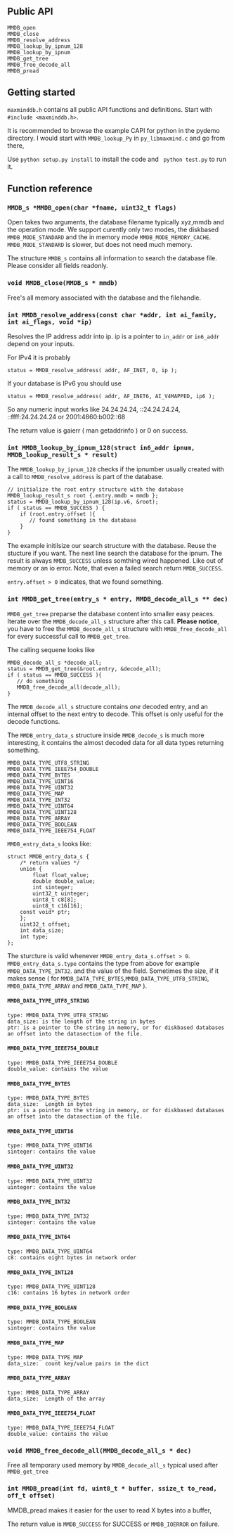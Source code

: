 
## Public API ##

    MMDB_open
    MMDB_close
    MMDB_resolve_address
    MMDB_lookup_by_ipnum_128
    MMDB_lookup_by_ipnum
    MMDB_get_tree
    MMDB_free_decode_all
    MMDB_pread

## Getting started ##

`maxminddb.h` contains all public API functions and definitions. Start with
`#include <maxminddb.h>`.

It is recommended to browse the example CAPI for python in the pydemo directory.
I would start with `MMDB_lookup_Py` in `py_libmaxmind.c` and go from there,

Use `python setup.py install` to install the code and ` python test.py` to run it.

## Function reference ##

### `MMDB_s *MMDB_open(char *fname, uint32_t flags)` ###

Open takes two arguments, the database filename typically xyz,mmdb and the operation mode.
We support curently only two modes, the diskbased `MMDB_MODE_STANDARD` and the in memory mode `MMDB_MODE_MEMORY_CACHE`.
`MMDB_MODE_STANDARD` is slower, but does not need much memory.

The structure `MMDB_s` contains all information to search the database file. Please consider all fields readonly.

### `void MMDB_close(MMDB_s * mmdb)` ###

Free's all memory associated with the database and the filehandle.

### `int MMDB_resolve_address(const char *addr, int ai_family, int ai_flags, void *ip)` ###

Resolves the IP address addr into ip. ip is a pointer to `in_addr` or `in6_addr` depend on your inputs.

For IPv4 it is probably 

    status = MMDB_resolve_address( addr, AF_INET, 0, ip );

If your database is IPv6 you should use

    status = MMDB_resolve_address( addr, AF_INET6, AI_V4MAPPED, ip6 );

So any numeric input works like 24.24.24.24, ::24.24.24.24, ::ffff:24.24.24.24 or 2001:4860:b002::68

The return value is gaierr ( man getaddrinfo ) or 0 on success.

### `int MMDB_lookup_by_ipnum_128(struct in6_addr ipnum, MMDB_lookup_result_s * result)` ###

The `MMDB_lookup_by_ipnum_128` checks if the ipnumber usually created with a call to `MMDB_resolve_address` is part of the database.

    // initialize the root entry structure with the database
    MMDB_lookup_result_s root {.entry.mmdb = mmdb };
    status = MMDB_lookup_by_ipnum_128(ip.v6, &root);
    if ( status == MMDB_SUCCESS ) {
        if (root.entry.offset ){
           // found something in the database
        }
    }

The example initilsize our search structure with the database. Reuse the stucture if you want.
The next line search the database for the ipnum. The result is always `MMDB_SUCCESS` unless somthing wired happened. Like out of memory or an io error.
Note, that even a failed search return `MMDB_SUCCESS`.

`entry.offset > 0` indicates, that we found something.

### `int MMDB_get_tree(entry_s * entry, MMDB_decode_all_s ** dec)` ###

`MMDB_get_tree` preparse the database content into smaller easy peaces.
Iterate over the `MMDB_decode_all_s` structure after this call.
**Please notice**, you have to free the `MMDB_decode_all_s` structure 
with `MMDB_free_decode_all` for every successful call to `MMDB_get_tree`.

The calling sequene looks like

    MMDB_decode_all_s *decode_all;
    status = MMDB_get_tree(&root.entry, &decode_all);
    if ( status == MMDB_SUCCESS ){
       // do something
       MMDB_free_decode_all(decode_all);       
    }

 The `MMDB_decode_all_s` structure contains _one_ decoded entry, and an internal offset
 to the next entry to decode. This offset is only useful for the decode functions.

 The `MMDB_entry_data_s` structure inside `MMDB_decode_s` is much more interesting, 
 it contains the almost decoded data for all data types returning something.

    MMDB_DATA_TYPE_UTF8_STRING
    MMDB_DATA_TYPE_IEEE754_DOUBLE
    MMDB_DATA_TYPE_BYTES
    MMDB_DATA_TYPE_UINT16
    MMDB_DATA_TYPE_UINT32
    MMDB_DATA_TYPE_MAP
    MMDB_DATA_TYPE_INT32
    MMDB_DATA_TYPE_UINT64
    MMDB_DATA_TYPE_UINT128
    MMDB_DATA_TYPE_ARRAY
    MMDB_DATA_TYPE_BOOLEAN
    MMDB_DATA_TYPE_IEEE754_FLOAT

`MMDB_entry_data_s` looks like:

    struct MMDB_entry_data_s {
        /* return values */
        union {
            float float_value;
            double double_value;
            int sinteger;
            uint32_t uinteger;
            uint8_t c8[8];
            uint8_t c16[16];
	    const void* ptr;
        };
        uint32_t offset;
        int data_size;
        int type;
    };

The sturcture is valid whenever `MMDB_entry_data_s.offset > 0`.
`MMDB_entry_data_s.type` contains the type from above for example `MMDB_DATA_TYPE_INT32`.
and the value of the field. Sometimes the size, if it makes sense ( for `MMDB_DATA_TYPE_BYTES`,`MMDB_DATA_TYPE_UTF8_STRING`, `MMDB_DATA_TYPE_ARRAY` and `MMDB_DATA_TYPE_MAP` ).


#### `MMDB_DATA_TYPE_UTF8_STRING`

    type: MMDB_DATA_TYPE_UTF8_STRING
    data_size: is the length of the string in bytes
    ptr: is a pointer to the string in memory, or for diskbased databases an offset into the datasection of the file.

#### `MMDB_DATA_TYPE_IEEE754_DOUBLE`

    type: MMDB_DATA_TYPE_IEEE754_DOUBLE
    double_value: contains the value

#### `MMDB_DATA_TYPE_BYTES`
    
    type: MMDB_DATA_TYPE_BYTES
    data_size:  Length in bytes
    ptr: is a pointer to the string in memory, or for diskbased databases an offset into the datasection of the file.

#### `MMDB_DATA_TYPE_UINT16`

    type: MMDB_DATA_TYPE_UINT16
    sinteger: contains the value

#### `MMDB_DATA_TYPE_UINT32`

    type: MMDB_DATA_TYPE_UINT32
    uinteger: contains the value

#### `MMDB_DATA_TYPE_INT32`

    type: MMDB_DATA_TYPE_INT32
    sinteger: contains the value

#### `MMDB_DATA_TYPE_INT64`

    type: MMDB_DATA_TYPE_UINT64
    c8: contains eight bytes in network order

#### `MMDB_DATA_TYPE_INT128`

    type: MMDB_DATA_TYPE_UINT128
    c16: contains 16 bytes in network order

#### `MMDB_DATA_TYPE_BOOLEAN`
    type: MMDB_DATA_TYPE_BOOLEAN
    sinteger: contains the value
    
#### `MMDB_DATA_TYPE_MAP`
    type: MMDB_DATA_TYPE_MAP
    data_size:  count key/value pairs in the dict

#### `MMDB_DATA_TYPE_ARRAY`
    type: MMDB_DATA_TYPE_ARRAY
    data_size:  Length of the array

#### `MMDB_DATA_TYPE_IEEE754_FLOAT`
    type: MMDB_DATA_TYPE_IEEE754_FLOAT
    double_value: contains the value


### `void MMDB_free_decode_all(MMDB_decode_all_s * dec)` ###

Free all temporary used memory by `MMDB_decode_all_s` typical used after `MMDB_get_tree`

### `int MMDB_pread(int fd, uint8_t * buffer, ssize_t to_read, off_t offset)` ###

MMDB_pread makes it easier for the user to read X bytes into a buffer,

The return value is `MMDB_SUCCESS` for SUCCESS or `MMDB_IOERROR` on failure.


